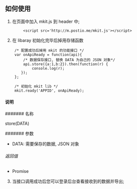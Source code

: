## 如何使用

1. 在页面中加入 mkit.js 到 header 中;

			<script src='http://m.postio.me/mkit.js'></script>
			
			
2. 在 libaray 初始化完毕后掉用存储函数

		/* 配置成功后掉用 mkit 的功能接口 */
		var onApiReady = function(api){
			/* 数据保存接口, 替换 DATA 为自己的 JSON 对象*/
			api.store({a:1,b:2}).then(function(r) {
               	console.log(r);
           });
		};
	
		/* 初始化 mkit lib */
		mkit.ready('APPID', onApiReady);
		
		
#### 说明 
	
####### 名称
			
store(DATA)
			
####### 参数
- DATA: 需要保存的数据, JSON 对象
###### 返回值
- Promise
		

3. 当接口调用成功后您可以登录后台查看接收到的数据并导出;
